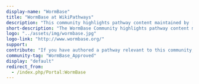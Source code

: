 ```yaml
---
display-name: "WormBase"
title: "WormBase at WikiPathways"
description: "This community highlights pathway content maintained by [WormBase](http://www.wormbase.org/) and the Worm Community. WormBase is an international consortium of biologists and computer scientists dedicated to providing the research community with accurate, current, accessible information concerning the genetics, genomics and biology of C. elegans and related nematodes."
short-description: "The WormBase Community highlights pathway content maintained by WormBase and the Worm Community. WormBase is an international consortium of biologists and computer scientists dedicated to providing the research community with accurate, current, accessible information concerning the genetics, genomics and biology of C. elegans and related nematodes."
logo: "../assets/img/wormbase.jpg"
logo-link: "http://www.wormbase.org/"
support:
contribute: "If you have authored a pathway relevant to this community, please submit it for review and approval [here](http://tazendra.caltech.edu/~azurebrd/cgi-bin/forms/pathway.cgi)."
community-tag: "WormBase_Approved"
display: "default"
redirect_from:
  - /index.php/Portal:WormBase
---
```

